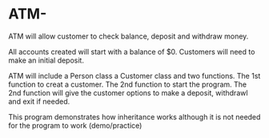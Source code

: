 # ATM-
ATM will allow customer to check balance, deposit and withdraw money. 

All accounts created will start with a balance of $0. Customers will need to make an initial deposit. 

ATM will include a Person class a Customer class and two functions.
The 1st function to creat a customer.
The 2nd function to start the program.
  The 2nd function will give the customer options to make a deposit, withdrawl and exit if needed. 

This program demonstrates how inheritance works although it is not needed for the program to work (demo/practice)


